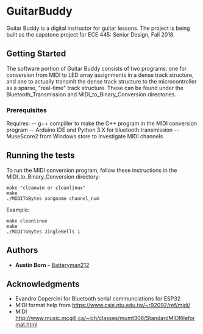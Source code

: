 # GuitarBuddy

Guitar Buddy is a digital instructor for guitar lessons. The project is being built as the capstone project for ECE 445: Senior Design, Fall 2018. 

## Getting Started

The software portion of Guitar Buddy consists of two programs: one for conversion from MIDI to LED array assignments in a dense track structure, and one to actually transmit the dense track structure to the microcontroller as a sparse, "real-time" track structure. These can be found under the Bluetooth_Transmission and MIDI_to_Binary_Conversion directories.

### Prerequisites

Requires:
-- g++ compiiler to make the C++ program in the MIDI conversion program
-- Arduino IDE and Python 3.X for bluetooth transmission
-- MuseScore2 from Windows store to investigate MIDI channels

## Running the tests

To run the MIDI conversion program, follow these instructions in the MIDI_to_Binary_Conversion directory:

```
make "cleanwin or cleanlinux"
make
./MIDIToBytes songname channel_num
```

Example:
```
make cleanlinux
make
./MIDIToBytes JingleBells 1
```

## Authors

* **Austin Born** - [Batteryman212](https://github.com/Batteryman212)


## Acknowledgments

* Evandro Copercini for Bluetooth serial communciations for ESP32
* MIDI format help from https://www.csie.ntu.edu.tw/~r92092/ref/midi/
* MIDI http://www.music.mcgill.ca/~ich/classes/mumt306/StandardMIDIfileformat.html
